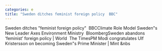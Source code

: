 ```yaml
---
categories: e
title: "Sweden ditches feminist foreign policy  BBC"
---
```

Sweden ditches "feminist foreign policy"&nbsp;&nbsp;BBCClimate Role Model Sweden"s New Leader Axes Environment Ministry&nbsp;&nbsp;BloombergSweden abandons ‘feminist’ foreign policy | World&nbsp;&nbsp;The TimesPM Modi congratulates Ulf Kristersson on becoming Sweden"s Prime Minister | Mint&nbsp;&nbs